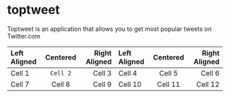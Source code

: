 # toptweet
Toptweet is an application that allows you to get most popular tweets on Twitter.com

| Left Aligned | Centered | Right Aligned | Left Aligned | Centered | Right Aligned |
| :----------- | :------: | ------------: | :----------- | :------: | ------------: |
| Cell 1       | ```Cell 2```   | Cell 3        | Cell 4       | Cell  5  | Cell 6        |
| Cell 7       | Cell 8   | Cell 9        | Cell 10      | Cell 11  | Cell 12       |
